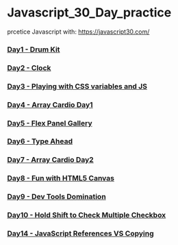 # Javascript_30_Day_practice

prcetice Javascript with: https://javascript30.com/

### [Day1 - Drum Kit](https://ddchris.github.io/Javascript_30_Day_practice/Day1%20-%20Drum%20Kit.html)
### [Day2 - Clock](https://ddchris.github.io/Javascript_30_Day_practice/Day2%20-%20JS%20CSS%20Clock)
### [Day3 - Playing with CSS variables and JS](https://ddchris.github.io/Javascript_30_Day_practice/Day3%20-%20Playing%20with%20CSS%20variables%20and%20JS)
### [Day4 - Array Cardio Day1](https://ddchris.github.io/Javascript_30_Day_practice/Day4%20-%20Array%20Cardio%20Day1%20.html)
### [Day5 - Flex Panel Gallery](https://ddchris.github.io/Javascript_30_Day_practice/Day5%20-%20Flex%20Panel%20Gallery.html)
### [Day6 - Type Ahead](https://ddchris.github.io/Javascript_30_Day_practice/Day6%20-%20Type%20Ahead.html)
### [Day7 - Array Cardio Day2](https://ddchris.github.io/Javascript_30_Day_practice/Day7%20-%20Array%20Cardio%20Day%202.html)
### [Day8 - Fun with HTML5 Canvas](https://ddchris.github.io/Javascript_30_Day_practice/Day8%20-%20Fun%20with%20HTML5%20Canvas.html)
### [Day9 - Dev Tools Domination](https://ddchris.github.io/Javascript_30_Day_practice/Day9%20-%20Dev%20Tools%20Domination.html)
### [Day10 - Hold Shift to Check Multiple Checkbox](https://ddchris.github.io/Javascript_30_Day_practice/Day10%20-%20Hold%20Shift%20to%20Check%20Multiple%20Checkbox.html)
### [Day14 - JavaScript References VS Copying](https://ddchris.github.io/Javascript_30_Day_practice/Day14%20-%20JavaScript%20References%20VS%20Copying.html)
